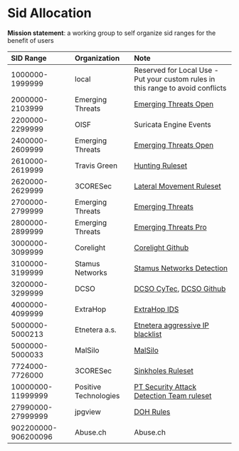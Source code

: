 # Sid Allocation

**Mission statement**: a working group to self organize sid ranges for the benefit of users


| SID Range           | Organization          | Note                                                                                                 |
| :-                  | :-                    | :-                                                                                                   |
| 1000000-1999999     | local                 | Reserved for Local Use - Put your custom rules in this range to avoid conflicts                      |
| 2000000-2103999     | Emerging Threats      | [Emerging Threats Open](https://community.emergingthreats.net/)                                      |
| 2200000-2299999     | OISF                  | Suricata Engine Events                                                                               |
| 2400000-2609999     | Emerging Threats      | [Emerging Threats Open](https://community.emergingthreats.net/)                                      |
| 2610000-2619999     | Travis Green          | [Hunting Ruleset](https://github.com/travisbgreen/hunting-rules)                                     |
| 2620000-2629999     | 3CORESec              | [Lateral Movement Ruleset](https://dtection.io/ruleset)                                              |
| 2700000-2799999     | Emerging Threats      | [Emerging Threats](https://doc.emergingthreats.net/bin/view/Main/SidAllocation)                      |
| 2800000-2899999     | Emerging Threats      | [Emerging Threats Pro](https://doc.emergingthreats.net/bin/view/Main/SidAllocation)                  |
| 3000000-3099999     | Corelight             | [Corelight Github](https://github.com/corelight/)                                                    |
| 3100000-3199999     | Stamus Networks       | [Stamus Networks Detection](https://stamus-networks.com)                                             |
| 3200000-3299999     | DCSO                  | [DCSO CyTec](https://medium.com/@DCSO_CyTec), [DCSO Github](https://github.com/DCSO/suricata-rules)  |
| 4000000-4099999     | ExtraHop              | [ExtraHop IDS](https://www.extrahop.com/solutions/security/ids/)                                     |
| 5000000-5000213     | Etnetera a.s.         | [Etnetera aggressive IP blacklist](https://security.etnetera.cz/feeds/etn_aggressive.rules)          |
| 5000000-5000033     | MalSilo               | [MalSilo](https://malsilo.gitlab.io/feeds/)                                                          |
| 7724000-7726000     | 3CORESec              | [Sinkholes Ruleset](https://dtection.io/ruleset)                                                     |
| 10000000-11999999   | Positive Technologies | [PT Security Attack Detection Team ruleset](https://github.com/ptresearch/AttackDetection#sid-range) |
| 27990000-27999999   | jpgview               | [DOH Rules](https://raw.githubusercontent.com/jpgpi250/piholemanual/master/DOH/DOH.rules)            |
| 902200000-906200096 | Abuse.ch              | Abuse.ch                                                                                             |
